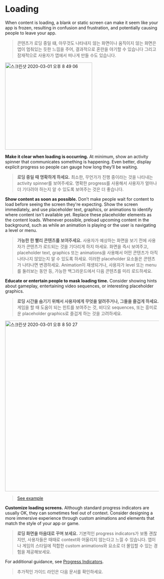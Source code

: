 # Loading

When content is loading, a blank or static screen can make it seem like your app is frozen, resulting in confusion and frustration, and potentially causing people to leave your app.

> 콘텐츠가 로딩 중일 떄, 아무것도 나타내지 않는 화면이나 움직이지 않는 화면은 앱이 멈춰있는 듯한 느낌을 주어, 결과적으로 혼란을 야기할 수 있습니다 그리고 잠재적으로 사용자가 앱에서 떠나게 만들 수도 있습니다.

<img width="285" alt="스크린샷 2020-03-01 오후 8 49 06" src="https://user-images.githubusercontent.com/40762111/75625120-51c66a00-5bfe-11ea-9f85-f58fd6cdbbf8.png">

**Make it clear when loading is occurring.** At minimum, show an activity spinner that communicates something is happening. Even better, display explicit progress so people can gauge how long they’ll be waiting.

> **로딩 중일 때 명확하게 하세요.** 최소한, 무언가가 진행 중이라는 것을 나타내는 activity spinner를 보여주세요. 명확한 progress를 사용해서 사용자가 얼마나 더 기다려야 하는지 알 수 있도록 보여주는 것은 더 좋습니다.



**Show content as soon as possible.** Don’t make people wait for content to load before seeing the screen they're expecting. Show the screen immediately, and use placeholder text, graphics, or animations to identify where content isn't available yet. Replace these placeholder elements as the content loads. Whenever possible, preload upcoming content in the background, such as while an animation is playing or the user is navigating a level or menu.

> **가능한 한 빨리 콘텐츠를 보여주세요.** 사용자가 예상하는 화면을 보기 전에 사용자가 콘텐츠가 로드되는 것을 기다리게 하지 마세요. 화면을 즉시 보여주고, placeholder text, graphics 또는 animations을 사용해서 어떤 콘텐츠가 아직 나타나지 않았는지 알 수 있도록 하세요. 이러한 placeholder 요소들은 콘텐츠가 나타나면 변경하세요. Animation이 재생되거나, 사용자가 level 또는 menu를 둘러보는 동안 등, 가능한 백그라운드에서 다음 콘텐츠를 미리 로드하세요.



**Educate or entertain people to mask loading time.** Consider showing hints about gameplay, entertaining video sequences, or interesting placeholder graphics.

> **로딩 시간을 숨기기 위해서 사용자에게 무엇을 알려주거나, 그들을 즐겁게 하세요.** 게임을 할 때 도움이 되는 힌트를 보여주는 것, 비디오 sequences, 또는 흥미로운 placeholder graphics로 즐겁게 하는 것을 고려하세요.

<img width="558" alt="스크린샷 2020-03-01 오후 8 50 27" src="https://user-images.githubusercontent.com/40762111/75625124-5428c400-5bfe-11ea-8fe2-c17689476768.png">

> [See example](https://developer.apple.com/design/human-interface-guidelines/ios/app-architecture/loading/)



**Customize loading screens.** Although standard progress indicators are usually OK, they can sometimes feel out of context. Consider designing a more immersive experience through custom animations and elements that match the style of your app or game.

> **로딩 화면을 마음대로 꾸며 보세요.** 기본적인 progress indicators가 보통 괜찮지만, 사용자들은 때때로 context와 어울리지 않는다고 느낄 수 있습니다. 앱이나 게임의 스타일에 적합한 custom animations와 요소로 더 몰입할 수 있는 경험을 제공해보세요.



For additional guidance, see [Progress Indicators](https://developer.apple.com/design/human-interface-guidelines/ios/controls/progress-indicators/).

> 추가적인 가이드 라인은 다음 문서를 확인하세요.